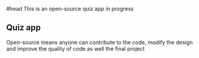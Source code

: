 #head
This is an open-source quiz app in progress 

## Quiz app
Open-source means anyone can contribute to the code, modify the design and improve the quality of code as well the final project